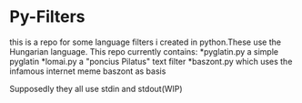 Py-Filters
==========

this is a repo for some language filters i created in python.These use the Hungarian language.
This repo currently contains:
*pyglatin.py a simple pyglatin
*lomai.py a "poncius Pilatus" text filter
*baszont.py which uses the infamous internet meme baszont as basis

Supposedly they all use stdin and stdout(WIP)

